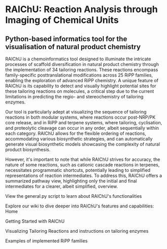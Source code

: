 # RAIChU: Reaction Analysis through Imaging of Chemical Units
## Python-based informatics  tool for the visualisation of natural product chemistry

RAIChU is a chemoinformatics tool designed to illuminate the intricate processes of scaffold diversification in natural product chemistry through the implementation of 34 tailoring reactions. These reactions encompass family-specific posttranslational modifications across 25 RiPP families, enabling the exploration of advanced RiPP chemistry. A unique feature of RAIChU is its capability to detect and visually highlight potential sites for these tailoring reactions on molecules, a critical step due to the current limitations in predicting the regio- and stereochemistry of tailoring enzymes.

Our tool is particularly adept at visualizing the sequence of tailoring reactions in both modular systems, where reactions occur post-NRP/PK core release, and in RiPP and terpene systems, where tailoring, cyclisation, and proteolytic cleavage can occur in any order, albeit sequentially within each category. RAIChU allows for the flexible ordering of reactions, accommodating various biosynthetic strategies, and can automatically generate visual biosynthetic models showcasing the complexity of natural product biosynthesis.

However, it's important to note that while RAIChU strives for accuracy, the nature of some reactions, such as cationic cascade reactions in terpenes, necessitates programmatic shortcuts, potentially leading to simplified representations of reaction intermediates. To address this, RAIChU offers a summarized pathway view, highlighting only the initial and final intermediates for a clearer, albeit simplified, overview.

View the general.py script to learn about RAIChU's functionalities

Explore our wiki to dive deeper into RAIChU's features and capabilities: Home

Getting Started with RAIChU

Visualizing Tailoring Reactions and instructions on tailoring enzymes

Examples of implemented RiPP families

